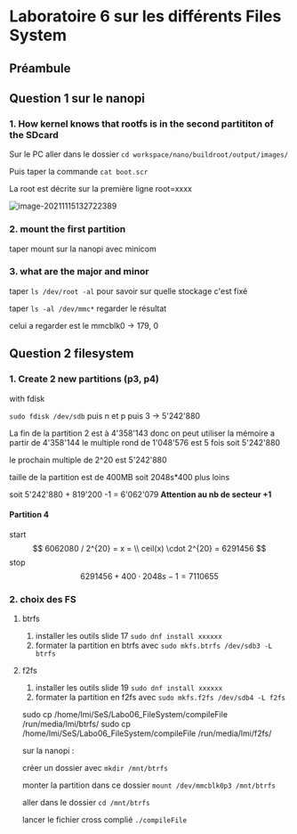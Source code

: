 # Laboratoire 6 sur les différents Files System

## Préambule 



## Question 1 sur le nanopi

### 1. How kernel knows that rootfs is in the second partititon of the SDcard

Sur le PC aller dans le dossier `cd workspace/nano/buildroot/output/images/` 

Puis taper la commande `cat boot.scr` 

La root est décrite sur la première ligne root=xxxx

![image-20211115132722389](C:\Users\quent\AppData\Roaming\Typora\typora-user-images\image-20211115132722389.png)

### 2. mount the first partition

taper mount sur la nanopi avec minicom

### 3. what are the major and minor

taper `ls /dev/root -al` pour savoir sur quelle stockage c'est fixé

taper `ls -al /dev/mmc*` regarder le résultat

celui a regarder est le mmcblk0 -> 179, 0

## Question 2 filesystem

### 1. Create 2 new partitions (p3, p4) 

with fdisk

`sudo fdisk /dev/sdb`  puis n et p puis 3 -> 5'242'880

La fin de la partition 2 est à 4'358'143 donc on peut utiliser la mémoire a partir de 4'358'144 le multiple rond de 1'048'576 est 5 fois soit 5'242'880

le prochain multiple de 2^20 est 5'242'880

taille de la partition est de 400MB soit 2048s*400 plus loins

soit 5'242'880 + 819'200 -1  = 6'062'079 **Attention au nb de secteur +1** 

#### Partition 4 

start
$$
6062080 / 2^{20} = x = \\
ceil(x) \cdot 2^{20} = 6291456
$$
stop 
$$
6291456 + 400\cdot 2048s - 1 = 7110655
$$


### 2. choix des FS

1. btrfs

   1. installer les outils slide 17 `sudo dnf install xxxxxx` 
   2. formater la partition en btrfs avec `sudo mkfs.btrfs /dev/sdb3 -L btrfs`

   

2. f2fs

   1. installer les outils slide 19 `sudo dnf install xxxxxx` 
   2. formater la partition en f2fs avec `sudo mkfs.f2fs /dev/sdb4 -L f2fs`

   
   
   
   
   sudo cp /home/lmi/SeS/Labo06_FileSystem/compileFile /run/media/lmi/btrfs/
   sudo cp /home/lmi/SeS/Labo06_FileSystem/compileFile /run/media/lmi/f2fs/
   
   sur la nanopi :
   
   créer un dossier avec `mkdir /mnt/btrfs`
   
   monter la partition dans ce dossier `mount /dev/mmcblk0p3 /mnt/btrfs`
   
   aller dans le dossier `cd /mnt/btrfs`
   
   lancer le fichier cross complié `./compileFile`
   
   